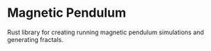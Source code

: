 # Magnetic Pendulum

Rust library for creating running magnetic pendulum simulations and generating fractals. 